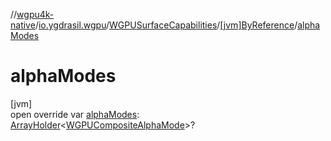 //[wgpu4k-native](../../../../index.md)/[io.ygdrasil.wgpu](../../index.md)/[WGPUSurfaceCapabilities](../index.md)/[[jvm]ByReference](index.md)/[alphaModes](alpha-modes.md)

# alphaModes

[jvm]\
open override var [alphaModes](alpha-modes.md): [ArrayHolder](../../../ffi/-array-holder/index.md)&lt;[WGPUCompositeAlphaMode](../../-w-g-p-u-composite-alpha-mode/index.md)&gt;?